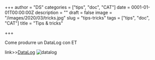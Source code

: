 +++
author = "DS"
categories = ["tips", "doc", "CAT"]
date = 0001-01-01T00:00:00Z
description = ""
draft = false
image = "/images/2020/03/tricks.jpg"
slug = "tips-tricks"
tags = ["tips", "doc", "CAT"]
title = "Tips & tricks"

+++


Come produrre un DataLog con ET

link>>[DataLog](https://drive.google.com/open?id=1qSLkNfeWiiUMF1FFLVcoMSVZCEl-2yXv)
![datalog](http://35.228.152.175/content/images/2020/03/datalog.png)

